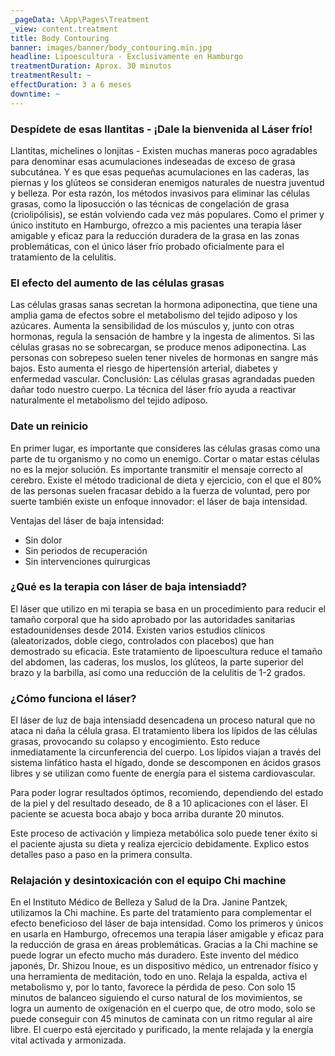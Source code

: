 ```yaml
---
_pageData: \App\Pages\Treatment
_view: content.treatment
title: Body Contouring
banner: images/banner/body_contouring.min.jpg
headline: Lipoescultura - Exclusivamente en Hamburgo
treatmentDuration: Aprox. 30 minutos
treatmentResult: ~
effectDuration: 3 a 6 meses
downtime: ~
---
```


### Despídete de esas llantitas - ¡Dale la bienvenida al Láser frío!

Llantitas, michelines o lonjitas - Existen muchas maneras poco agradables para denominar esas acumulaciones indeseadas de exceso de grasa subcutánea. Y es que esas pequeñas acumulaciones en las caderas, las piernas y los glúteos se consideran enemigos naturales de nuestra juventud y belleza. Por esta razón, los métodos invasivos para eliminar las células grasas, como la liposucción o las técnicas de congelación de grasa (criolipólisis), se están volviendo cada vez más populares. Como el primer y único instituto en Hamburgo, ofrezco a mis pacientes una terapia láser amigable y eficaz para la reducción duradera de la grasa en las zonas problemáticas, con el único láser frío probado oficialmente para el tratamiento de la celulitis.

### El efecto del aumento de las células grasas

Las células grasas sanas secretan la hormona adiponectina, que tiene una amplia gama de efectos sobre el metabolismo del tejido adiposo y los azúcares. Aumenta la sensibilidad de los músculos y, junto con otras hormonas, regula la sensación de hambre y la ingesta de alimentos. Si las células grasas no se sobrecargan, se produce menos adiponectina. Las personas con sobrepeso suelen tener niveles de hormonas en sangre más bajos. Esto aumenta el riesgo de hipertensión arterial, diabetes y enfermedad vascular. Conclusión: Las células grasas agrandadas pueden dañar todo nuestro cuerpo. La técnica del láser frío ayuda a reactivar naturalmente el metabolismo del tejido adiposo.

### Date un reinicio

En primer lugar, es importante que consideres las células grasas como una parte de tu organismo y no como un enemigo. Cortar o matar estas células no es la mejor solución. Es importante transmitir el mensaje correcto al cerebro. Existe el método tradicional de dieta y ejercicio, con el que el 80% de las personas suelen fracasar debido a la fuerza de voluntad, pero por suerte también existe un enfoque innovador: el láser de baja intensidad.

Ventajas del láser de baja intensidad:

* Sin dolor
* Sin periodos de recuperación
* Sin intervenciones quirurgicas

### ¿Qué es la terapia con láser de baja intensiadd?

El láser que utilizo en mi terapia se basa en un procedimiento para reducir el tamaño corporal que ha sido aprobado por las autoridades sanitarias estadounidenses desde 2014. Existen varios estudios clínicos (aleatorizados, doble ciego, controlados con placebos) que han demostrado su eficacia. Este tratamiento de lipoescultura reduce el tamaño del abdomen, las caderas, los muslos, los glúteos, la parte superior del brazo y la barbilla, así como una reducción de la celulitis de 1-2 grados.

### ¿Cómo funciona el láser?

El láser de luz de baja intensiadd desencadena un proceso natural que no ataca ni daña la célula grasa. El tratamiento libera los lípidos de las células grasas, provocando su colapso y encogimiento. Esto reduce inmediatamente la circunferencia del cuerpo. Los lípidos viajan a través del sistema linfático hasta el hígado, donde se descomponen en ácidos grasos libres y se utilizan como fuente de energía para el sistema cardiovascular.

Para poder lograr resultados óptimos, recomiendo, dependiendo del estado de la piel y del resultado deseado, de 8 a 10 aplicaciones con el láser. El paciente se acuesta boca abajo y boca arriba durante 20 minutos.

Este proceso de activación y limpieza metabólica solo puede tener éxito si el paciente ajusta su dieta y realiza ejercicio debidamente. Explico estos detalles paso a paso en la primera consulta.

### Relajación y desintoxicación con el equipo Chi machine

En el Instituto Médico de Belleza y Salud de la Dra. Janine Pantzek, utilizamos la Chi machine. Es parte del tratamiento para complementar el efecto beneficioso del láser de baja intensidad. Como los primeros y únicos en usarla en Hamburgo, ofrecemos una terapia láser amigable y eficaz para la reducción de grasa en áreas problemáticas. Gracias a la Chi machine se puede lograr un efecto mucho más duradero. Este invento del médico japonés, Dr. Shizou Inoue, es un dispositivo médico, un entrenador físico y una herramienta de meditación, todo en uno. Relaja la espalda, activa el metabolismo y, por lo tanto, favorece la pérdida de peso. Con solo 15 minutos de balanceo siguiendo el curso natural de los movimientos, se logra un aumento de oxígenación en el cuerpo que, de otro modo, solo se puede conseguir con 45 minutos de caminata con un ritmo regular al aire libre. El cuerpo está ejercitado y purificado, la mente relajada y la energía vital activada y armonizada.
